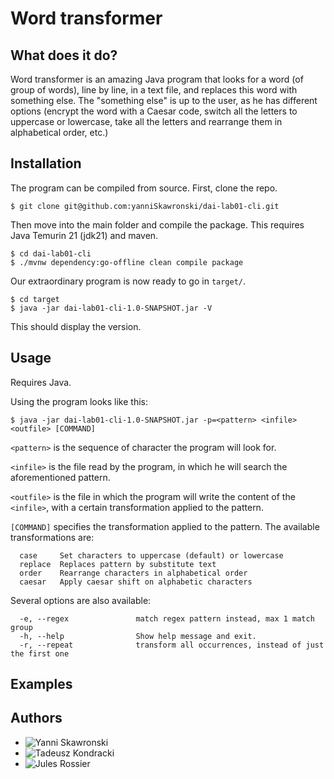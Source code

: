 # Word transformer

## What does it do?

Word transformer is an amazing Java program that looks for a word (of group of words), line by line, in a text file,
and replaces this word with something else. The "something else" is up to the user,
as he has different options (encrypt the word with a Caesar code,
switch all the letters to uppercase or lowercase, take all the letters and rearrange them in alphabetical order,
etc.)

## Installation

The program can be compiled from source. First, clone the repo.

```
$ git clone git@github.com:yanniSkawronski/dai-lab01-cli.git
```

Then move into the main folder and compile the package.
This requires Java Temurin 21 (jdk21) and maven.

```
$ cd dai-lab01-cli
$ ./mvnw dependency:go-offline clean compile package
```

Our extraordinary program is now ready to go in `target/`.

```
$ cd target
$ java -jar dai-lab01-cli-1.0-SNAPSHOT.jar -V
```

This should display the version.

## Usage
Requires Java.

Using the program looks like this:

```
$ java -jar dai-lab01-cli-1.0-SNAPSHOT.jar -p=<pattern> <infile> <outfile> [COMMAND]
```

`<pattern>` is the sequence of character the program will look for.

`<infile>` is the file read by the program, in which he will search the aforementioned pattern.

`<outfile>` is the file in which the program will write the content of the `<infile>`, with a certain transformation applied to the pattern.

`[COMMAND]` specifies the transformation applied to the pattern. The available transformations are:

```
  case     Set characters to uppercase (default) or lowercase
  replace  Replaces pattern by substitute text
  order    Rearrange characters in alphabetical order
  caesar   Apply caesar shift on alphabetic characters
```

Several options are also available:

```
  -e, --regex               match regex pattern instead, max 1 match group
  -h, --help                Show help message and exit.
  -r, --repeat              transform all occurrences, instead of just the first one
```

## Examples

## Authors

- ![Yanni Skawronski](github.com/yanniSkawronski)
- ![Tadeusz Kondracki](github.com/GlysVenture)
- ![Jules Rossier](github.com/julesrossier)
